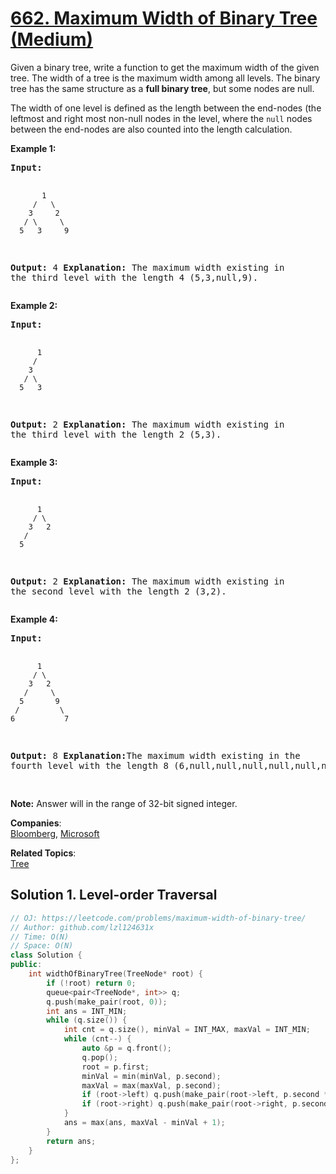 # [662. Maximum Width of Binary Tree (Medium)](https://leetcode.com/problems/maximum-width-of-binary-tree/)

<p>Given a binary tree, write a function to get the maximum width of the given tree. The width of a tree is the maximum width among all levels. The binary tree has the same structure as a <b>full binary tree</b>, but some nodes are null. </p>

<p>The width of one level is defined as the length between the end-nodes (the leftmost and right most non-null nodes in the level, where the <code>null</code> nodes between the end-nodes are also counted into the length calculation.</p>

<p><b>Example 1:</b><br>
</p><pre><b>Input:</b> 

           1
         /   \
        3     2
       / \     \  
      5   3     9 

<b>Output:</b> 4
<b>Explanation:</b> The maximum width existing in the third level with the length 4 (5,3,null,9).
</pre>


<p><b>Example 2:</b><br>
</p><pre><b>Input:</b> 

          1
         /  
        3    
       / \       
      5   3     

<b>Output:</b> 2
<b>Explanation:</b> The maximum width existing in the third level with the length 2 (5,3).
</pre>


<p><b>Example 3:</b><br>
</p><pre><b>Input:</b> 

          1
         / \
        3   2 
       /        
      5      

<b>Output:</b> 2
<b>Explanation:</b> The maximum width existing in the second level with the length 2 (3,2).
</pre>

<p><b>Example 4:</b><br>
</p><pre><b>Input:</b> 

          1
         / \
        3   2
       /     \  
      5       9 
     /         \
    6           7
<b>Output:</b> 8
<b>Explanation:</b>The maximum width existing in the fourth level with the length 8 (6,null,null,null,null,null,null,7).


</pre>

<p><b>Note:</b>
Answer will in the range of 32-bit signed integer.
</p>

**Companies**:  
[Bloomberg](https://leetcode.com/company/bloomberg), [Microsoft](https://leetcode.com/company/microsoft)

**Related Topics**:  
[Tree](https://leetcode.com/tag/tree/)

## Solution 1. Level-order Traversal

```cpp
// OJ: https://leetcode.com/problems/maximum-width-of-binary-tree/
// Author: github.com/lzl124631x
// Time: O(N)
// Space: O(N)
class Solution {
public:
    int widthOfBinaryTree(TreeNode* root) {
        if (!root) return 0;
        queue<pair<TreeNode*, int>> q;
        q.push(make_pair(root, 0));
        int ans = INT_MIN;
        while (q.size()) {
            int cnt = q.size(), minVal = INT_MAX, maxVal = INT_MIN;
            while (cnt--) {
                auto &p = q.front();
                q.pop();
                root = p.first;
                minVal = min(minVal, p.second);
                maxVal = max(maxVal, p.second);
                if (root->left) q.push(make_pair(root->left, p.second * 2));
                if (root->right) q.push(make_pair(root->right, p.second * 2 + 1));
            }
            ans = max(ans, maxVal - minVal + 1);
        }
        return ans;
    }
};
```